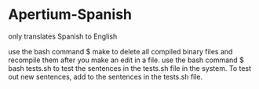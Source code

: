 # Apertium-Spanish

only translates Spanish to English

use the bash command $ make to delete all compiled binary files and recompile them after you make an edit in a file.
use the bash command $ bash tests.sh to test the sentences in the tests.sh file in the system. To test out new sentences, add to the sentences in the tests.sh file.
